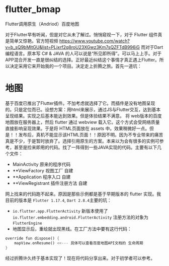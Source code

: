 # flutter_bmap
Flutter调用原生（Andriod）百度地图

对于Flutter早有听闻，但是对它从未了解过。悄悄窥视一下，对于 Flutter 组件真是简单又惊艳。官方短视频 https://www.youtube.com/watch?v=b_sQ9bMltGU&list=PLjxrf2q8roU23XGwz3Km7sQZFTdB996iG
而对于Dart编程语言。原本写 C# & JAVA 的人可以说是“所见即所得”。可以马上上手。对于APP混合开发一直是很纠结的选择。正好最近纠结这个事情才真正遇上Flutter。所以决定采用它来开始我的一个项目。决定走上折腾之旅。首先一道坑：
# 地图
基于百度已推出了Flutter插件。不加考虑就选择了它。而插件是没有地图呈现的。只是定位而已。设想方案：用html来展示，通过JS与Flutter交互，达到基本呈现结果。实现之后基本能达到效果。但是体验结果不满意。
将 web版本的百度地图放在服务器上，然后 flutter 通过 webview 载入它。这个方式会受网络质量直接影响呈现效果。于是将 HTML页面放在 assets 中。效果稍微好一点。但是！！发布后，真机不能显示该HTML页面！！原因不明。因为不专业带来的痛苦真是不少，于是暂时放弃了。选择引用原生的方案。本来以为会有很多的实例可参考，甚至是捡来即用的代码。找了一阵得到一些JAVA实现的代码。主要有以下几个文件：
- MainActivity 原来的程序代码
- **ViewFactory 视图工厂 自建
- **Application 程序入口 自建
- **ViewRegistrant 插件注册方法 自建

网上找来的代码跑不起来。原因是那些示例都是基于早期版本的 flutter 实现。我目前的版本是 `Flutter 1.17.4`, `Dart 2.8.4`主要的坑：
- `io.flutter.app.FlutterActivity` 新版本使用了 `io.flutter.embedding.android.FlutterActivity` 注册方法的对象为 `FlutterEngine`
- 地图显示后，重绘就出现黑线。在工厂方法中要有这行代码：
```DART 
override fun dispose() {
    mapView.onResume() <<--- 具体可以查看百度地图API文档的 生命周期
}
```
经过折腾许久终于基本实现了！现在将代码分享出来。对于初学者可以参考。
